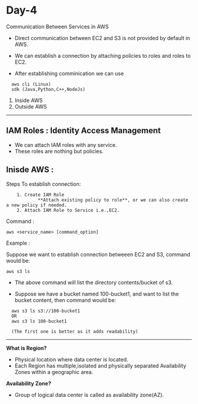 # Day-4

Communication Between Services in AWS

* Direct communication between EC2 and S3 is not provided by default in AWS.

* We can establish a connection by attaching policies to roles and roles to EC2.

* After establishing comminication we can use
```
  aws cli (Linux)
  sdk (Java,Python,C++,NodeJs) 
```
1. Inside AWS
2. Outside AWS
***
## IAM Roles : Identity Access Management

* We can attach IAM roles with any service.
* These roles are nothing but policies.

## Inisde AWS :
Steps To establish connection:
```
	1. Create IAM Role
			**Attach existing policy to role**, or we can also create a new policy if needed.
	2. Attach IAM Role to Service i.e.,EC2.

```
Command :

```
aws <service_name> [command_option]
```
Example :

Suppose we want to establish connection betweeen EC2 and S3, command would be:
```
aws s3 ls
```
* The above command will list the directory contents/bucket of s3.

* Suppose we have a bucket named 100-bucket1, and want to list the bucket content, then command would be:

```
  aws s3 ls s3://100-bucket1
  OR
  aws s3 ls 100-bucket1

  (The first one is better as it adds readability)
  ```
  ***
**What is Region?**

* Physical location where data center is located.
* Each Region has multiple,isolated and physically separated Availability Zones within a geographic area.

**Availability Zone?**

* Group of logical data center is called as availability zone(AZ).